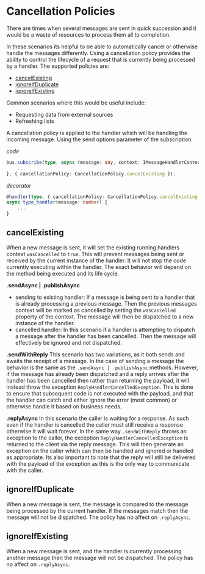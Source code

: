 # Cancellation Policies

There are times when several messages are sent in quick succession and it would be a waste of resources to process them all to completion.

In these scenarios its helpful to be able to automatically cancel or  otherwise handle the messages differently. Using a cancellation policy provides the ability to control the lifecycle of a request that is currently being processed by a handler. The supported policies are:

* [cancelExisting](_Cancellation.md#cancelExisting) 
* [ignoreIfDuplicate](_Cancellation.md#ignoreIfDuplicate)
* [ignoreIfExisting](_Cancellation.md#ignoreIfExisting)


Common scenarios where this would be useful include:

* Requesting data from external sources
* Refreshing lists

A cancellation policy is applied to the handler which will be handling the incoming message. Using the send options parameter of the subscription:

_code_
```ts
bus.subscribe(type, async (message: any, context: IMessageHandlerContext) => {
    ...
}, { cancellationPolicy: CancellationPolicy.cancelExisting });
```

_decorator_
```ts
@handler(type, { cancellationPolicy: CancellationPolicy.cancelExisting })
async type_handler(message: number) {
    ...
}
```

## cancelExisting
When a new message is sent, it will set the existing running handlers context `wasCancelled` to `true`. This will prevent messages being sent or received by the current instance of the handler. It will not stop the code currently executing within the handler. The exact behavior will depend on the method being executed and its life cycle.

__.sendAsync | .publishAsync__
* sending to existing handler: If a message is being sent to a handler that is already processing a previous message. Then the previous messages context will be marked as cancelled by setting the `wasCancelled` property of the context. The message will then be dispatched to a new instance of the handler.
* cancelled handler: In this scenario if a handler is attempting to dispatch a message after the handler has been cancelled. Then the message will effectively be ignored and not dispatched. 

__.sendWithReply__
This scenario has two variations, as it both sends and awaits the receipt of a message. In the case of sending a message the behavior is the same as the `.sendAsync | .publishAsync` methods. However, if the message has already been dispatched and a reply arrives after the handler has been cancelled then rather than returning the payload, it will instead throw the exception `ReplyHandlerCancelledException`. This is done to ensure that subsequent code is not executed with the payload, and that the handler can catch and either ignore the error (most common) or otherwise handle it based on business needs.

__.replyAsync__
In this scenario the caller is waiting for a response. As such even if the handler is cancelled the caller must still receive a response otherwise it will wait forever. In the same way `.sendWithReply` throws an exception to the caller, the exception `ReplyHandlerCancelledException` is returned to the client via the reply message. This will then generate an exception on the caller which can then be handled and ignored or handled as appropriate. Its also important to note that the reply will still be delivered with the payload of the exception as this is the only way to communicate with the caller.

## ignoreIfDuplicate
When a new message is sent, the message is compared to the message being processed by the current handler. If the messages match then the message will not be dispatched. The policy has no affect on `.replyAsync`.

## ignoreIfExisting
When a new message is sent, and the handler is currently processing another message then the message will not be dispatched. The policy has no affect on `.replyAsync`.

